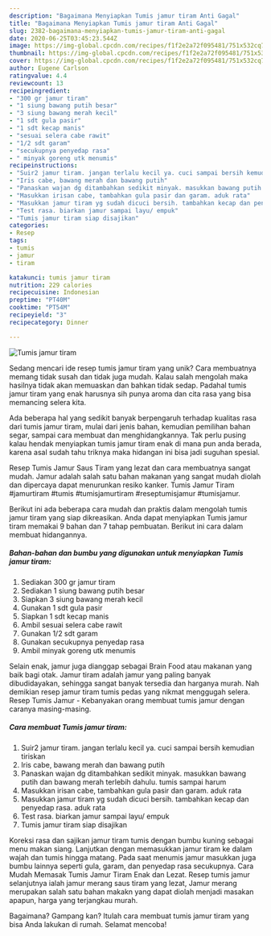 ```yaml
---
description: "Bagaimana Menyiapkan Tumis jamur tiram Anti Gagal"
title: "Bagaimana Menyiapkan Tumis jamur tiram Anti Gagal"
slug: 2382-bagaimana-menyiapkan-tumis-jamur-tiram-anti-gagal
date: 2020-06-25T03:45:23.544Z
image: https://img-global.cpcdn.com/recipes/f1f2e2a72f095481/751x532cq70/tumis-jamur-tiram-foto-resep-utama.jpg
thumbnail: https://img-global.cpcdn.com/recipes/f1f2e2a72f095481/751x532cq70/tumis-jamur-tiram-foto-resep-utama.jpg
cover: https://img-global.cpcdn.com/recipes/f1f2e2a72f095481/751x532cq70/tumis-jamur-tiram-foto-resep-utama.jpg
author: Eugene Carlson
ratingvalue: 4.4
reviewcount: 13
recipeingredient:
- "300 gr jamur tiram"
- "1 siung bawang putih besar"
- "3 siung bawang merah kecil"
- "1 sdt gula pasir"
- "1 sdt kecap manis"
- "sesuai selera cabe rawit"
- "1/2 sdt garam"
- "secukupnya penyedap rasa"
- " minyak goreng utk menumis"
recipeinstructions:
- "Suir2 jamur tiram. jangan terlalu kecil ya. cuci sampai bersih kemudian tiriskan"
- "Iris cabe, bawang merah dan bawang putih"
- "Panaskan wajan dg ditambahkan sedikit minyak. masukkan bawang putih dan bawang merah terlebih dahulu. tumis sampai harum"
- "Masukkan irisan cabe, tambahkan gula pasir dan garam. aduk rata"
- "Masukkan jamur tiram yg sudah dicuci bersih. tambahkan kecap dan penyedap rasa. aduk rata"
- "Test rasa. biarkan jamur sampai layu/ empuk"
- "Tumis jamur tiram siap disajikan"
categories:
- Resep
tags:
- tumis
- jamur
- tiram

katakunci: tumis jamur tiram 
nutrition: 229 calories
recipecuisine: Indonesian
preptime: "PT40M"
cooktime: "PT54M"
recipeyield: "3"
recipecategory: Dinner

---
```



![Tumis jamur tiram](https://img-global.cpcdn.com/recipes/f1f2e2a72f095481/751x532cq70/tumis-jamur-tiram-foto-resep-utama.jpg)

Sedang mencari ide resep tumis jamur tiram yang unik? Cara membuatnya memang tidak susah dan tidak juga mudah. Kalau salah mengolah maka hasilnya tidak akan memuaskan dan bahkan tidak sedap. Padahal tumis jamur tiram yang enak harusnya sih punya aroma dan cita rasa yang bisa memancing selera kita.

Ada beberapa hal yang sedikit banyak berpengaruh terhadap kualitas rasa dari tumis jamur tiram, mulai dari jenis bahan, kemudian pemilihan bahan segar, sampai cara membuat dan menghidangkannya. Tak perlu pusing kalau hendak menyiapkan tumis jamur tiram enak di mana pun anda berada, karena asal sudah tahu triknya maka hidangan ini bisa jadi suguhan spesial.

Resep Tumis Jamur Saus Tiram yang lezat dan cara membuatnya sangat mudah. Jamur adalah salah satu bahan makanan yang sangat mudah diolah dan dipercaya dapat menurunkan resiko kanker. Tumis Jamur Tiram #jamurtiram #tumis #tumisjamurtiram #reseptumisjamur #tumisjamur.


Berikut ini ada beberapa cara mudah dan praktis dalam mengolah tumis jamur tiram yang siap dikreasikan. Anda dapat menyiapkan Tumis jamur tiram memakai 9 bahan dan 7 tahap pembuatan. Berikut ini cara dalam membuat hidangannya.

<!--inarticleads1-->

##### Bahan-bahan dan bumbu yang digunakan untuk menyiapkan Tumis jamur tiram:

1. Sediakan 300 gr jamur tiram
1. Sediakan 1 siung bawang putih besar
1. Siapkan 3 siung bawang merah kecil
1. Gunakan 1 sdt gula pasir
1. Siapkan 1 sdt kecap manis
1. Ambil sesuai selera cabe rawit
1. Gunakan 1/2 sdt garam
1. Gunakan secukupnya penyedap rasa
1. Ambil  minyak goreng utk menumis


Selain enak, jamur juga dianggap sebagai Brain Food atau makanan yang baik bagi otak. Jamur tiram adalah jamur yang paling banyak dibudidayakan, sehingga sangat banyak tersedia dan harganya murah. Nah demikian resep jamur tiram tumis pedas yang nikmat menggugah selera. Resep Tumis Jamur - Kebanyakan orang membuat tumis jamur dengan caranya masing-masing. 

<!--inarticleads2-->

##### Cara membuat Tumis jamur tiram:

1. Suir2 jamur tiram. jangan terlalu kecil ya. cuci sampai bersih kemudian tiriskan
1. Iris cabe, bawang merah dan bawang putih
1. Panaskan wajan dg ditambahkan sedikit minyak. masukkan bawang putih dan bawang merah terlebih dahulu. tumis sampai harum
1. Masukkan irisan cabe, tambahkan gula pasir dan garam. aduk rata
1. Masukkan jamur tiram yg sudah dicuci bersih. tambahkan kecap dan penyedap rasa. aduk rata
1. Test rasa. biarkan jamur sampai layu/ empuk
1. Tumis jamur tiram siap disajikan


Koreksi rasa dan sajikan jamur tiram tumis dengan bumbu kuning sebagai menu makan siang. Lanjutkan dengan memasukkan jamur tiram ke dalam wajah dan tumis hingga matang. Pada saat menumis jamur masukkan juga bumbu lainnya seperti gula, garam, dan penyedap rasa secukupnya. Cara Mudah Memasak Tumis Jamur Tiram Enak dan Lezat. Resep tumis jamur selanjutnya ialah jamur merang saus tiram yang lezat, Jamur merang merupakan salah satu bahan makakn yang dapat diolah menjadi masakan apapun, harga yang terjangkau murah. 

Bagaimana? Gampang kan? Itulah cara membuat tumis jamur tiram yang bisa Anda lakukan di rumah. Selamat mencoba!
